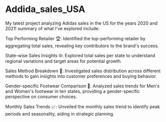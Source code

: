 # Addida_sales_USA

My latest project analyzing Adidas sales in the US for the years 2020 and 2021! summary of what I've explored include:

Top Performing Retailer 🏆: Identified the top-performing retailer by aggregating total sales, revealing key contributors to the brand's success.

State-wise Sales Insights 🌐: Explored total sales per state to understand regional variations and target areas for potential growth.

Sales Method Breakdown 💼: Investigated sales distribution across different methods to gain insights into customer preferences and buying behavior.

Gender-specific Footwear Comparison 👟: Analyzed sales trends for Men's and Women's footwear in ten states, providing a gender-specific perspective on consumer choices.

Monthly Sales Trends 📈: Unveiled the monthly sales trend to identify peak periods and seasonality, aiding in strategic planning.
